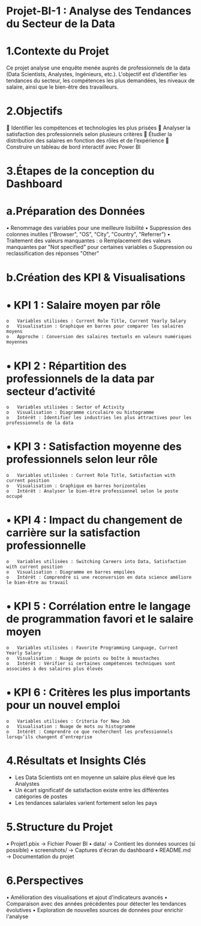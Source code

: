 # Projet-BI-1 : Analyse des Tendances du Secteur de la Data

# 1.Contexte du Projet
Ce projet analyse une enquête menée auprès de professionnels de la data (Data Scientists, Analystes, Ingénieurs, etc.). L'objectif est d’identifier les tendances du secteur, les compétences les plus demandées, les niveaux de salaire, ainsi que le bien-être des travailleurs.
# 2.Objectifs
	Identifier les compétences et technologies les plus prisées
	Analyser la satisfaction des professionnels selon plusieurs critères
	Étudier la distribution des salaires en fonction des rôles et de l’expérience
	Construire un tableau de bord interactif avec Power BI
# 3.Étapes de la conception du Dashboard
# a.Préparation des Données
•	Renommage des variables pour une meilleure lisibilité
•	Suppression des colonnes inutiles ("Browser", "OS", "City", "Country", "Referrer")
•	Traitement des valeurs manquantes :
  o	Remplacement des valeurs manquantes par "Not specified" pour certaines variables
  o	Suppression ou reclassification des réponses "Other"
# b.Création des KPI & Visualisations
# •	KPI 1 : Salaire moyen par rôle
    o	Variables utilisées : Current Role Title, Current Yearly Salary
    o	Visualisation : Graphique en barres pour comparer les salaires moyens
    o	Approche : Conversion des salaires textuels en valeurs numériques moyennes
# •	KPI 2 : Répartition des professionnels de la data par secteur d’activité
    o	Variables utilisées : Sector of Activity
    o	Visualisation : Diagramme circulaire ou histogramme
    o	Intérêt : Identifier les industries les plus attractives pour les professionnels de la data
# •	KPI 3 : Satisfaction moyenne des professionnels selon leur rôle
    o	Variables utilisées : Current Role Title, Satisfaction with current position
    o	Visualisation : Graphique en barres horizontales
    o	Intérêt : Analyser le bien-être professionnel selon le poste occupé
# •	KPI 4 : Impact du changement de carrière sur la satisfaction professionnelle
    o	Variables utilisées : Switching Careers into Data, Satisfaction with current position
    o	Visualisation : Diagramme en barres empilées
    o	Intérêt : Comprendre si une reconversion en data science améliore le bien-être au travail
# •	KPI 5 : Corrélation entre le langage de programmation favori et le salaire moyen
    o	Variables utilisées : Favorite Programming Language, Current Yearly Salary
    o	Visualisation : Nuage de points ou boîte à moustaches
    o	Intérêt : Vérifier si certaines compétences techniques sont associées à des salaires plus élevés
# •	KPI 6 : Critères les plus importants pour un nouvel emploi
    o	Variables utilisées : Criteria for New Job
    o	Visualisation : Nuage de mots ou histogramme
    o	Intérêt : Comprendre ce que recherchent les professionnels lorsqu’ils changent d’entreprise
# 4.Résultats et Insights Clés

- Les Data Scientists ont en moyenne un salaire plus élevé que les Analystes
- Un écart significatif de satisfaction existe entre les différentes catégories de postes
- Les tendances salariales varient fortement selon les pays

# 5.Structure du Projet
  •	Projet1.pbix → Fichier Power BI
  •	data/ → Contient les données sources (si possible)
  •	screenshots/ → Captures d'écran du dashboard
  •	README.md → Documentation du projet
# 6.Perspectives
  •	Amélioration des visualisations et ajout d'indicateurs avancés
  •	Comparaison avec des années précédentes pour détecter les tendances évolutives
  •	Exploration de nouvelles sources de données pour enrichir l'analyse
